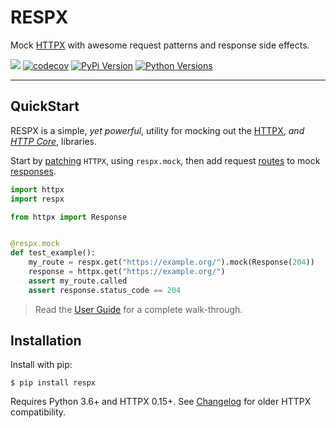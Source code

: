 # RESPX

Mock [HTTPX](https://www.python-httpx.org/) with awesome request patterns and response side effects.

![](https://github.com/lundberg/respx/workflows/test/badge.svg)
[![codecov](https://codecov.io/gh/lundberg/respx/branch/master/graph/badge.svg)](https://codecov.io/gh/lundberg/respx)
[![PyPi Version](https://img.shields.io/pypi/v/respx.svg)](https://pypi.org/project/respx/)
[![Python Versions](https://img.shields.io/pypi/pyversions/respx.svg)](https://pypi.org/project/respx/)

---

## QuickStart

RESPX is a simple, *yet powerful*, utility for mocking out the [HTTPX](https://www.python-httpx.org/), *and [HTTP Core](https://www.encode.io/httpcore/)*, libraries.

Start by [patching](guide.md#mock-httpx) `HTTPX`, using `respx.mock`, then add request [routes](guide.md#routing-requests) to mock [responses](guide.md#mocking-responses).

``` python
import httpx
import respx

from httpx import Response


@respx.mock
def test_example():
    my_route = respx.get("https://example.org/").mock(Response(204))
    response = httpx.get("https://example.org/")
    assert my_route.called
    assert response.status_code == 204
```

> Read the [User Guide](guide.md) for a complete walk-through.


## Installation

Install with pip:

``` console
$ pip install respx
```

Requires Python 3.6+ and HTTPX 0.15+.
See [Changelog](https://github.com/lundberg/respx/blob/master/CHANGELOG.md) for older HTTPX compatibility.
